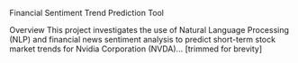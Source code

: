 Financial Sentiment Trend Prediction Tool

Overview
This project investigates the use of Natural Language Processing (NLP) and financial news sentiment analysis to predict short-term stock market trends for Nvidia Corporation (NVDA)... [trimmed for brevity]
